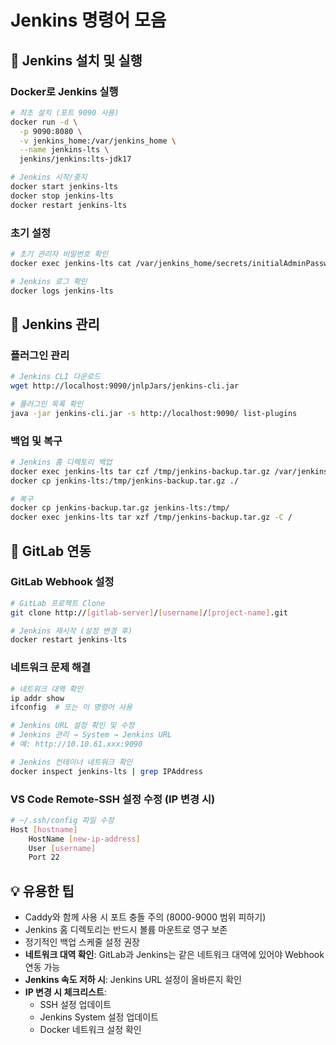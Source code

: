 # Jenkins 명령어 모음

## 🚀 Jenkins 설치 및 실행

### Docker로 Jenkins 실행
```bash
# 최초 설치 (포트 9090 사용)
docker run -d \
  -p 9090:8080 \
  -v jenkins_home:/var/jenkins_home \
  --name jenkins-lts \
  jenkins/jenkins:lts-jdk17

# Jenkins 시작/중지
docker start jenkins-lts
docker stop jenkins-lts
docker restart jenkins-lts
```

### 초기 설정
```bash
# 초기 관리자 비밀번호 확인
docker exec jenkins-lts cat /var/jenkins_home/secrets/initialAdminPassword

# Jenkins 로그 확인
docker logs jenkins-lts
```

## 🔧 Jenkins 관리

### 플러그인 관리
```bash
# Jenkins CLI 다운로드
wget http://localhost:9090/jnlpJars/jenkins-cli.jar

# 플러그인 목록 확인
java -jar jenkins-cli.jar -s http://localhost:9090/ list-plugins
```

### 백업 및 복구
```bash
# Jenkins 홈 디렉토리 백업
docker exec jenkins-lts tar czf /tmp/jenkins-backup.tar.gz /var/jenkins_home
docker cp jenkins-lts:/tmp/jenkins-backup.tar.gz ./

# 복구
docker cp jenkins-backup.tar.gz jenkins-lts:/tmp/
docker exec jenkins-lts tar xzf /tmp/jenkins-backup.tar.gz -C /
```

## 🔗 GitLab 연동

### GitLab Webhook 설정
```bash
# GitLab 프로젝트 Clone
git clone http://[gitlab-server]/[username]/[project-name].git

# Jenkins 재시작 (설정 변경 후)
docker restart jenkins-lts
```

### 네트워크 문제 해결
```bash
# 네트워크 대역 확인
ip addr show
ifconfig  # 또는 이 명령어 사용

# Jenkins URL 설정 확인 및 수정
# Jenkins 관리 → System → Jenkins URL
# 예: http://10.10.61.xxx:9090

# Jenkins 컨테이너 네트워크 확인
docker inspect jenkins-lts | grep IPAddress
```

### VS Code Remote-SSH 설정 수정 (IP 변경 시)
```bash
# ~/.ssh/config 파일 수정
Host [hostname]
    HostName [new-ip-address]
    User [username]
    Port 22
```

## 💡 유용한 팁
- Caddy와 함께 사용 시 포트 충돌 주의 (8000-9000 범위 피하기)
- Jenkins 홈 디렉토리는 반드시 볼륨 마운트로 영구 보존
- 정기적인 백업 스케줄 설정 권장
- **네트워크 대역 확인**: GitLab과 Jenkins는 같은 네트워크 대역에 있어야 Webhook 연동 가능
- **Jenkins 속도 저하 시**: Jenkins URL 설정이 올바른지 확인
- **IP 변경 시 체크리스트**:
  - SSH 설정 업데이트
  - Jenkins System 설정 업데이트
  - Docker 네트워크 설정 확인